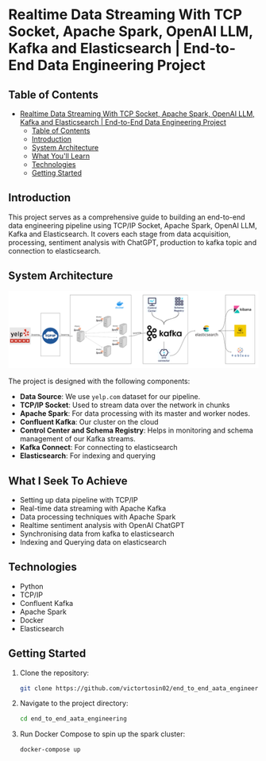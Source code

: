 # Realtime Data Streaming With TCP Socket, Apache Spark, OpenAI LLM, Kafka and Elasticsearch | End-to-End Data Engineering Project

## Table of Contents
- [Realtime Data Streaming With TCP Socket, Apache Spark, OpenAI LLM, Kafka and Elasticsearch | End-to-End Data Engineering Project](#realtime-data-streaming-with-tcp-socket-apache-spark-openai-llm-kafka-and-elasticsearch--end-to-end-data-engineering-project)
  - [Table of Contents](#table-of-contents)
  - [Introduction](#introduction)
  - [System Architecture](#system-architecture)
  - [What You'll Learn](#what-youll-learn)
  - [Technologies](#technologies)
  - [Getting Started](#getting-started)

## Introduction

This project serves as a comprehensive guide to building an end-to-end data engineering pipeline using TCP/IP Socket, Apache Spark, OpenAI LLM, Kafka and Elasticsearch. It covers each stage from data acquisition, processing, sentiment analysis with ChatGPT, production to kafka topic and connection to elasticsearch.

## System Architecture
![System_architecture.png](assets%2FSystem_architecture.png)

The project is designed with the following components:

- **Data Source**: We use `yelp.com` dataset for our pipeline.
- **TCP/IP Socket**: Used to stream data over the network in chunks
- **Apache Spark**: For data processing with its master and worker nodes.
- **Confluent Kafka**: Our cluster on the cloud
- **Control Center and Schema Registry**: Helps in monitoring and schema management of our Kafka streams.
- **Kafka Connect**: For connecting to elasticsearch
- **Elasticsearch**: For indexing and querying

## What I Seek To Achieve

- Setting up data pipeline with TCP/IP 
- Real-time data streaming with Apache Kafka
- Data processing techniques with Apache Spark
- Realtime sentiment analysis with OpenAI ChatGPT
- Synchronising data from kafka to elasticsearch
- Indexing and Querying data on elasticsearch

## Technologies

- Python
- TCP/IP
- Confluent Kafka
- Apache Spark
- Docker
- Elasticsearch

## Getting Started

1. Clone the repository:
    ```bash
    git clone https://github.com/victortosin02/end_to_end_aata_engineering.git
    ```

2. Navigate to the project directory:
    ```bash
    cd end_to_end_aata_engineering
    ```

3. Run Docker Compose to spin up the spark cluster:
    ```bash
    docker-compose up
    ```




